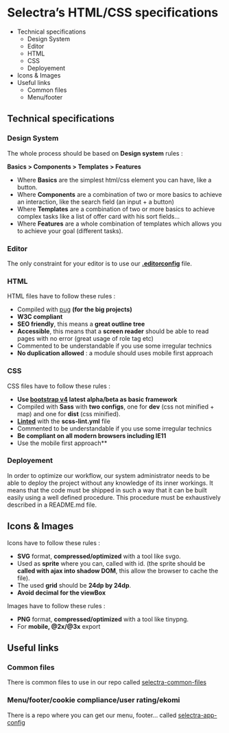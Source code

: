 # Selectra’s HTML/CSS specifications


* Technical specifications
  * Design System
  * Editor
  * HTML
  * CSS
  * Deployement
* Icons & Images
* Useful links
  * Common files
  * Menu/footer




## Technical specifications

### Design System

The whole process should be based on **Design system** rules :

**Basics > Components >  Templates > Features**

* Where **Basics** are the simplest html/css element you can have, like a button.
* Where **Components** are a combination of two or more basics to achieve an interaction, like the search field (an input + a button)
* Where **Templates** are a combination of two or more basics to achieve complex tasks like a list of offer card with his sort fields…
* Where **Features** are a whole combination of templates which allows you to achieve your goal (different tasks).

### Editor

The only constraint for your editor is to use our **[.editorconfig](http://editorconfig.org/)** file.

### HTML

HTML files have to follow these rules :

* Compiled with [pug](https://pugjs.org/api/getting-started.html) **(for the big projects)**
* **W3C compliant**
* **SEO friendly**, this means a **great outline tree**
* **Accessible**, this means that a **screen reader** should be able to read pages with no error (great usage of role tag etc)
* Commented to be understandable if you use some irregular technics
* **No duplication allowed** : a module should uses mobile first approach

### CSS

CSS files have to follow these rules :

* **Use [bootstrap v4](https://v4-alpha.getbootstrap.com/) latest alpha/beta as basic framework**
* Compiled with **Sass** with **two configs**, one for **dev** (css not minified + map) and one for **dist** (css minified).
* **[Linted](https://github.com/sasstools/sass-lint)** with the **scss-lint.yml** file
* Commented to be understandable if you use some irregular technics
* **Be compliant on all modern browsers including IE11**
* Use the mobile first approach**

### Deployement

  In order to optimize our workflow, our system administrator needs to be able to deploy the project without any knowledge of its inner workings. It means that the code must be shipped in such a way that it can be built easily using a well defined procedure. This procedure must be exhaustively described in a README.md file.


## Icons & Images

Icons have to follow these rules :

* **SVG** format, **compressed/optimized** with a tool like svgo.
* Used as **sprite** where you can, called with id. (the sprite should be **called with ajax into shadow DOM**, this allow the browser to cache the file).
* The used **grid** should be **24dp by 24dp**.
* **Avoid decimal for the viewBox**

Images have to follow these rules :

* **PNG** format, **compressed/optimized** with a tool like tinypng.
* For **mobile, @2x/@3x** export

## Useful links

### Common files

There is common files to use in our repo called [selectra-common-files](https://bitbucket.org/elrogue/selectra-common-files)

### Menu/footer/cookie compliance/user rating/ekomi

There is a repo where you can get our menu, footer... called [selectra-app-config](https://bitbucket.org/elrogue/selectra-app-config)
